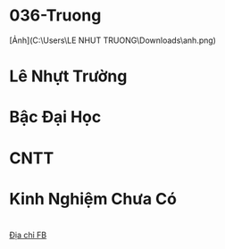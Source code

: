 # 036-Truong
[Ảnh](C:\Users\LE NHUT TRUONG\Downloads\anh.png)

# Lê Nhựt Trường #
# Bậc Đại Học #
# CNTT # 
# Kinh Nghiệm Chưa Có #
# #
[Địa chỉ FB ](https://www.facebook.com/bin.su.1650)
